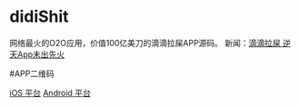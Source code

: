# didiShit
网络最火的O2O应用，价值100亿美刀的滴滴拉屎APP源码。
新闻：[滴滴拉屎 逆天App未出先火](http://gd.sina.com.cn/4g/news/2015-03-13/16331346.html?qq-pf-to=pcqq.group)

#APP二维码

[iOS 平台](https://github.com/jinlong/didiShit/blob/master/didiShit-and.png) 
[Android 平台](https://github.com/jinlong/didiShit/blob/master/didiShit-ios.png)









